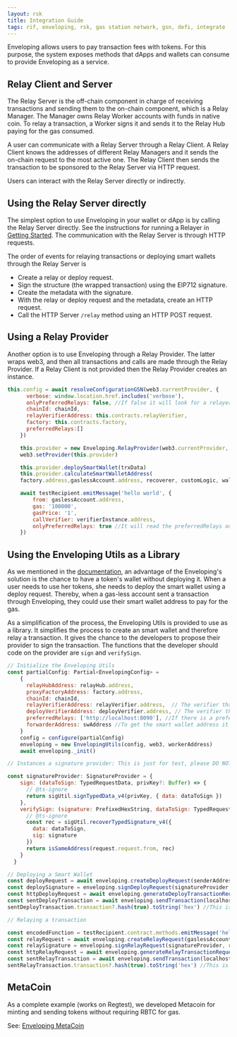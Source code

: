 ```yaml
---
layout: rsk
title: Integration Guide
tags: rif, enveloping, rsk, gas station network, gsn, defi, integrate
---
```


Enveloping allows users to pay transaction fees with tokens. For this purpose, the system exposes methods that dApps and wallets can consume to provide Enveloping as a service.

## Relay Client and Server

The Relay Server is the off-chain component in charge of receiving transactions and sending them to the on-chain component, which is a Relay Manager. The Manager owns Relay Worker accounts with funds in native coin. To relay a transaction, a Worker signs it and sends it to the Relay Hub paying for the gas consumed.

A user can communicate with a Relay Server through a Relay Client. A Relay Client knows the addresses of different Relay Managers and it sends the on-chain request to the most active one. The Relay Client then sends the transaction to be sponsored to the Relay Server via HTTP request.

Users can interact with the Relay Server directly or indirectly.

## Using the Relay Server directly

The simplest option to use Enveloping in your wallet or dApp is by calling the Relay Server directly. See the instructions for running a Relayer in [Getting Started](/guides/rif-enveloping/getting-started/). The communication with the Relay Server is through HTTP requests.

The order of events for relaying transactions or deploying smart wallets through the Relay Server is

- Create a relay or deploy request.
- Sign the structure (the wrapped transaction) using the EIP712 signature.
- Create the metadata with the signature.
- With the relay or deploy request and the metadata, create an HTTP request.
- Call the HTTP Server `/relay` method using an HTTP POST request.

## Using a Relay Provider

Another option is to use Enveloping through a Relay Provider. The latter wraps web3, and then all transactions and calls are made through the Relay Provider. If a Relay Client is not provided then the Relay Provider creates an instance.

```javascript
this.config = await resolveConfigurationGSN(web3.currentProvider, {
      verbose: window.location.href.includes('verbose'),
      onlyPreferredRelays: false, //If false it will look for a relayer, if true it reads preferred Relays
      chainId: chainId,
      relayVerifierAddress: this.contracts.relayVerifier,
      factory: this.contracts.factory,
      preferredRelays:[]
    })

    this.provider = new Enveloping.RelayProvider(web3.currentProvider, this.config)
    web3.setProvider(this.provider)

    this.provider.deploySmartWallet(trxData)
    this.provider.calculateSmartWalletAddress(
    factory.address,gaslessAccount.address, recoverer, customLogic, walletIndex, bytecodeHash)

    await testRecipient.emitMessage('hello world', {
        from: gaslessAccount.address,
        gas: '100000',
        gasPrice: '1',
        callVerifier: verifierInstance.address,
        onlyPreferredRelays: true //It will read the preferredRelays on the config.
    })
```

## Using the Enveloping Utils as a Library

As we mentioned in the [documentation](/rif/enveloping/), an advantage of the Enveloping's solution is the chance to have a token's wallet without deploying it. When a user needs to use her tokens, she needs to deploy the smart wallet using a deploy request. Thereby, when a gas-less account sent a transaction through Enveloping, they could use their smart wallet address to pay for the gas.

As a simplification of the process, the Enveloping Utils is provided to use as a library. It simplifies the process to create an smart wallet and therefore relay a transaction. It gives the chance to the developers to propose their provider to sign the transaction. The functions that the developer should code on the provider are `sign` and `verifySign`.

```javascript
// Initialize the Enveloping Utils
const partialConfig: Partial<EnvelopingConfig> =
    {
      relayHubAddress: relayHub.address,
      proxyFactoryAddress: factory.address,
      chainId: chainId,
      relayVerifierAddress: relayVerifier.address,  // The verifier that will verify the relayed transaction
      deployVerifierAddress: deployVerifier.address, // The verifier that will verify the smart wallet deployment
      preferredRelays: ['http://localhost:8090'], //If there is a preferred relay server.
      forwarderAddress: swAddress //To get the smart wallet address it's necessary to calculate the smart wallet address.
    }
    config = configure(partialConfig)
    enveloping = new EnvelopingUtils(config, web3, workerAddress)
    await enveloping._init()

// Instances a signature provider: This is just for test, please DO NOT use in production.

const signatureProvider: SignatureProvider = {
    sign: (dataToSign: TypedRequestData, privKey?: Buffer) => {
      // @ts-ignore
      return sigUtil.signTypedData_v4(privKey, { data: dataToSign })
    },
    verifySign: (signature: PrefixedHexString, dataToSign: TypedRequestData, request: RelayRequest|DeployRequest) => {
      // @ts-ignore
      const rec = sigUtil.recoverTypedSignature_v4({
        data: dataToSign,
        sig: signature
      })
      return isSameAddress(request.request.from, rec)
    }
  }

// Deploying a Smart Wallet
const deployRequest = await enveloping.createDeployRequest(senderAddress, deploymentGasLimit, tokenContract, tokenAmount, tokenGas, gasPrice, index)
const deploySignature = enveloping.signDeployRequest(signatureProvider, deployRequest)
const httpDeployRequest = await enveloping.generateDeployTransactionRequest(deploySignature, deployRequest)
const sentDeployTransaction = await enveloping.sendTransaction(localhost, httpDeployRequest)
sentDeployTransaction.transaction?.hash(true).toString('hex') //This is used to get the transaction hash

// Relaying a transaction

const encodedFunction = testRecipient.contract.methods.emitMessage('hello world').encodeABI()
const relayRequest = await enveloping.createRelayRequest(gaslessAccount.address, testRecipient.address, encodedFunction, gasLimit, tokenContract, tokenAmount, tokenGas)
const relaySignature = enveloping.signRelayRequest(signatureProvider, relayRequest, gaslessAccount.privateKey)
const httpRelayRequest = await enveloping.generateRelayTransactionRequest(relaySignature, relayRequest)
const sentRelayTransaction = await enveloping.sendTransaction(localhost, httpRelayRequest)
sentRelayTransaction.transaction?.hash(true).toString('hex') //This is used to get the transaction hash

```

## MetaCoin

As a complete example (works on Regtest), we developed Metacoin for minting and sending tokens without requiring RBTC for gas.

See: [Enveloping MetaCoin](https://github.com/rsksmart/enveloping-metacoin)
